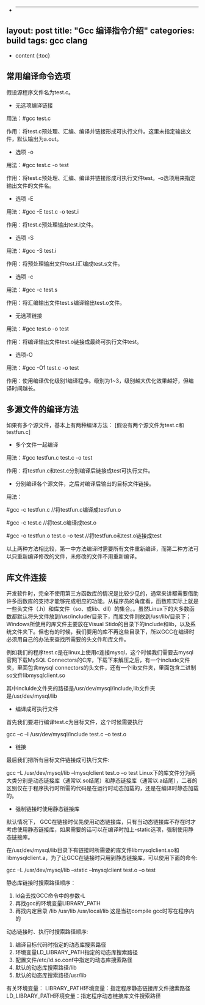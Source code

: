 * ---
layout: post
title:  "Gcc 编译指令介绍"
categories: build
tags: gcc clang
---

* content
{:toc}

## 常用编译命令选项

假设源程序文件名为test.c。
* 无选项编译链接

用法：#gcc test.c

作用：将test.c预处理、汇编、编译并链接形成可执行文件。这里未指定输出文件，默认输出为a.out。

* 选项 -o

用法：#gcc test.c -o test

作用：将test.c预处理、汇编、编译并链接形成可执行文件test。-o选项用来指定输出文件的文件名。




* 选项 -E

用法：#gcc -E test.c -o test.i

作用：将test.c预处理输出test.i文件。

* 选项 -S

用法：#gcc -S test.i

作用：将预处理输出文件test.i汇编成test.s文件。

* 选项 -c

用法：#gcc -c test.s

作用：将汇编输出文件test.s编译输出test.o文件。

* 无选项链接

用法：#gcc test.o -o test

作用：将编译输出文件test.o链接成最终可执行文件test。

* 选项-O

用法：#gcc -O1 test.c -o test

作用：使用编译优化级别1编译程序。级别为1~3，级别越大优化效果越好，但编译时间越长。

## 多源文件的编译方法

如果有多个源文件，基本上有两种编译方法：
[假设有两个源文件为test.c和testfun.c]

* 多个文件一起编译

用法：#gcc testfun.c test.c -o test

作用：将testfun.c和test.c分别编译后链接成test可执行文件。

* 分别编译各个源文件，之后对编译后输出的目标文件链接。

用法：

#gcc -c testfun.c //将testfun.c编译成testfun.o

#gcc -c test.c   //将test.c编译成test.o

#gcc -o testfun.o test.o -o test //将testfun.o和test.o链接成test

以上两种方法相比较，第一中方法编译时需要所有文件重新编译，而第二种方法可以只重新编译修改的文件，未修改的文件不用重新编译。

## 库文件连接

开发软件时，完全不使用第三方函数库的情况是比较少见的，通常来讲都需要借助许多函数库的支持才能够完成相应的功能。从程序员的角度看，函数库实际上就是一些头文件（.h）和库文件（so、或lib、dll）的集合。。虽然Linux下的大多数函数都默认将头文件放到/usr/include/目录下，而库文件则放到/usr/lib/目录下；Windows所使用的库文件主要放在Visual Stido的目录下的include和lib，以及系统文件夹下。但也有的时候，我们要用的库不再这些目录下，所以GCC在编译时必须用自己的办法来查找所需要的头文件和库文件。

例如我们的程序test.c是在linux上使用c连接mysql，这个时候我们需要去mysql官网下载MySQL Connectors的C库，下载下来解压之后，有一个include文件夹，里面包含mysql connectors的头文件，还有一个lib文件夹，里面包含二进制so文件libmysqlclient.so

其中inclulde文件夹的路径是/usr/dev/mysql/include,lib文件夹是/usr/dev/mysql/lib

 

* 编译成可执行文件

首先我们要进行编译test.c为目标文件，这个时候需要执行

gcc –c –I /usr/dev/mysql/include test.c –o test.o

* 链接

最后我们把所有目标文件链接成可执行文件:

gcc –L /usr/dev/mysql/lib –lmysqlclient test.o –o test
Linux下的库文件分为两大类分别是动态链接库（通常以.so结尾）和静态链接库（通常以.a结尾），二者的区别仅在于程序执行时所需的代码是在运行时动态加载的，还是在编译时静态加载的。

* 强制链接时使用静态链接库

默认情况下， GCC在链接时优先使用动态链接库，只有当动态链接库不存在时才考虑使用静态链接库，如果需要的话可以在编译时加上-static选项，强制使用静态链接库。

在/usr/dev/mysql/lib目录下有链接时所需要的库文件libmysqlclient.so和libmysqlclient.a，为了让GCC在链接时只用到静态链接库，可以使用下面的命令:

gcc –L /usr/dev/mysql/lib –static –lmysqlclient test.o –o test
 

静态库链接时搜索路径顺序：

1. ld会去找GCC命令中的参数-L
2. 再找gcc的环境变量LIBRARY_PATH
3. 再找内定目录 /lib /usr/lib /usr/local/lib 这是当初compile gcc时写在程序内的

动态链接时、执行时搜索路径顺序:

1. 编译目标代码时指定的动态库搜索路径
2. 环境变量LD_LIBRARY_PATH指定的动态库搜索路径
3. 配置文件/etc/ld.so.conf中指定的动态库搜索路径
4. 默认的动态库搜索路径/lib
5. 默认的动态库搜索路径/usr/lib

有关环境变量：
LIBRARY_PATH环境变量：指定程序静态链接库文件搜索路径
LD_LIBRARY_PATH环境变量：指定程序动态链接库文件搜索路径


